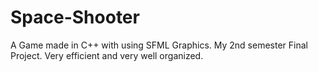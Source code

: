 # Space-Shooter
A Game made in C++ with using SFML Graphics. My 2nd semester Final Project. Very efficient and very well organized.
